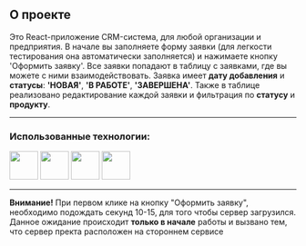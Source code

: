 ## О проекте 
Это React-приложение CRM-система, для любой организации и предприятия. 
В начале вы заполняете форму заявки (для легкости тестирования она автоматически заполняется) и нажимаете кнопку 'Оформить заявку'. 
Все заявки попадают в таблицу с заявками, где вы можете с ними взаимодействовать. Заявка имеет __дату добавления__ и __статусы__: __'НОВАЯ'__, __'В РАБОТЕ'__, __'ЗАВЕРШЕНА'__. 
Также в таблице реализовано редактирование каждой заявки и фильтрация по __статусу__ и __продукту__.

---
### Использованные технологии:
 <img height="50" src="https://user-images.githubusercontent.com/25181517/192158954-f88b5814-d510-4564-b285-dff7d6400dad.png">  <img height="50" src="https://user-images.githubusercontent.com/25181517/183898674-75a4a1b1-f960-4ea9-abcb-637170a00a75.png"> <img height="50" src="https://user-images.githubusercontent.com/25181517/117447155-6a868a00-af3d-11eb-9cfe-245df15c9f3f.png"> <img height="50" src="https://user-images.githubusercontent.com/25181517/183897015-94a058a6-b86e-4e42-a37f-bf92061753e5.png"> 
 
---
__Внимание!__ При первом клике на кнопку "Оформить заявку", 
необходимо подождать секунд 10-15, для того чтобы сервер загрузился. Данное ожидание происходит __только в начале__ работы и 
вызвано тем, что сервер пректа расположен на стороннем сервисе

